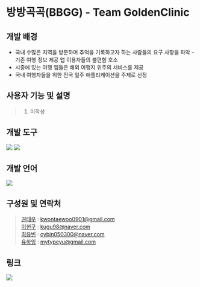 # 방방곡곡(BBGG) - Team GoldenClinic

## 개발 배경

- 국내 수많은 지역을 방문하며 추억을 기록하고자 하는 사람들의 요구 사항을 파악 - 기존 여행 정보 제공 앱 이용자들의 불편함 호소
- 시중에 있는 여행 앱들은 해외 여행지 위주의 서비스를 제공
- 국내 여행자들을 위한 전국 일주 애플리케이션을 주제로 선정

## 사용자 기능 및 설명
   > 1. 미작성
   
## 개발 도구
<img src="https://img.shields.io/badge/Xcode-147EFB?style=flat-square&logo=Xcode&logoColor=white"/></a>
<img src="https://img.shields.io/badge/Figma-F24E1E?style=flat-square&logo=Figma&logoColor=white"/></a> <br>

## 개발 언어
<img src="https://img.shields.io/badge/Swift-F05138?style=flat-square&logo=Swift&logoColor=white"/></a> <br>

## 구성원 및 연락처
> [권태우](https://github.com/boifromangye) : kwontaewoo0901@gmail.com  
> [이현구](https://github.com/kugu98) : kugu98@naver.com  
> [최유빈](https://github.com/cybin050300) : cybin050300@naver.com  
> [유하임](https://github.com/typeYu) : mytypeyu@gmail.com  

## 링크
<a href="https://trello.com/2022goldenclinic"><img src="https://img.shields.io/badge/Trello-blue?style=flat-square&logo=Trello&logoColor=white&link=https://trello.com/"/></a> 
